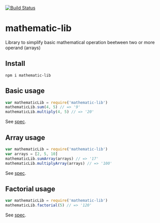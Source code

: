[![Build Status](https://travis-ci.org/Mamix84/mathematic-lib.svg?branch=master)](https://travis-ci.org/Mamix84/mathematic-lib)

# mathematic-lib

Library to simplify basic mathematical operation beetween two or more operand (arrays)


## Install

    npm i mathematic-lib

## Basic usage

```js
var mathematicLib = require('mathematic-lib')
mathematicLib.sum(4, 5) // => '9'
mathematicLib.multiply(4, 5) // => '20'
```

See [spec](test/test.js).

## Array usage

```js
var mathematicLib = require('mathematic-lib')
var arrays = [2, 5, 10]
mathematicLib.sumArray(arrays) // => '17'
mathematicLib.multiplyArray(arrays) // => '100'
```

See [spec](test/test.js).

## Factorial usage

```js
var mathematicLib = require('mathematic-lib')
mathematicLib.factorial(5) // => '120'
```

See [spec](test/test.js).
